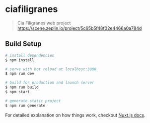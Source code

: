 # ciafiligranes

> Cia Filigranes web project
> https://scene.zeplin.io/project/5c65b5f48f02e4466a0a784d

## Build Setup

``` bash
# install dependencies
$ npm install

# serve with hot reload at localhost:3000
$ npm run dev

# build for production and launch server
$ npm run build
$ npm start

# generate static project
$ npm run generate
```

For detailed explanation on how things work, checkout [Nuxt.js docs](https://nuxtjs.org).
